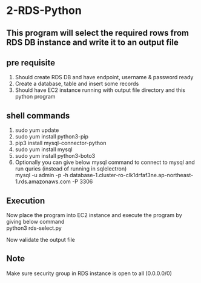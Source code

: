 # 2-RDS-Python
## This program will select the required rows from RDS DB instance and write it to an output file

## pre requisite
1. Should create RDS DB and have endpoint, username & password ready  
2. Create a database, table and insert some records  
3. Should have EC2 instance running with output file directory and this python program  

## shell commands
1. sudo yum update  
2. sudo yum install python3-pip  
3. pip3 install mysql-connector-python  
4. sudo yum install mysql  
5. sudo yum install python3-boto3  
6. Optionally you can give below mysql command to connect to mysql and run quries (instead of running in sqlelectron)  
mysql -u admin -p -h database-1.cluster-ro-clk1drfaf3ne.ap-northeast-1.rds.amazonaws.com -P 3306

## Execution
Now place the program into EC2 instance and execute the program by giving below command  
python3 rds-select.py

Now validate the output file

## Note
Make sure security group in RDS instance is open to all (0.0.0.0/0)
